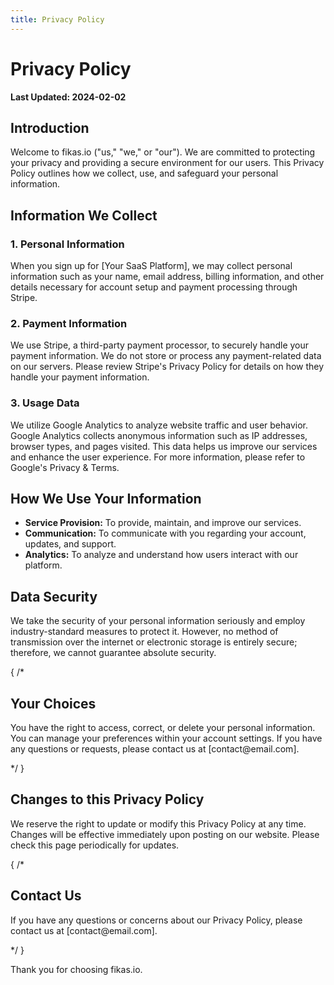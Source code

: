 ```yaml
---
title: Privacy Policy
---
```


# Privacy Policy

**Last Updated: 2024-02-02**

## Introduction
Welcome to fikas.io ("us," "we," or "our"). We are committed to protecting your privacy and providing a secure environment for our users. This Privacy Policy outlines how we collect, use, and safeguard your personal information.

## Information We Collect
### 1. Personal Information
When you sign up for [Your SaaS Platform], we may collect personal information such as your name, email address, billing information, and other details necessary for account setup and payment processing through Stripe.

### 2. Payment Information
We use Stripe, a third-party payment processor, to securely handle your payment information. We do not store or process any payment-related data on our servers. Please review Stripe's Privacy Policy for details on how they handle your payment information.

### 3. Usage Data
We utilize Google Analytics to analyze website traffic and user behavior. Google Analytics collects anonymous information such as IP addresses, browser types, and pages visited. This data helps us improve our services and enhance the user experience. For more information, please refer to Google's Privacy & Terms.

## How We Use Your Information
- **Service Provision:** To provide, maintain, and improve our services.
- **Communication:** To communicate with you regarding your account, updates, and support.
- **Analytics:** To analyze and understand how users interact with our platform.

## Data Security
We take the security of your personal information seriously and employ industry-standard measures to protect it. However, no method of transmission over the internet or electronic storage is entirely secure; therefore, we cannot guarantee absolute security.

{
  /*
  <h2>Your Choices</h2>
  <p>You have the right to access, correct, or delete your personal information.
  You can manage your preferences within your account settings.
  If you have any questions or requests, please contact us at [contact@email.com].</p>
  */
}

## Changes to this Privacy Policy
We reserve the right to update or modify this Privacy Policy at any time. Changes will be effective immediately upon posting on our website. Please check this page periodically for updates.
              
{
  /*
  <h2>Contact Us</h2>
  <p>If you have any questions or concerns about our Privacy Policy, please contact us
  at [contact@email.com].
  </p>
  */
}

Thank you for choosing fikas.io.
